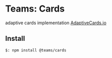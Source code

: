 # Teams: Cards

adaptive cards implementation [AdaptiveCards.io](https://adaptivecards.io/)

## Install

```bash
$: npm install @teams/cards
```

